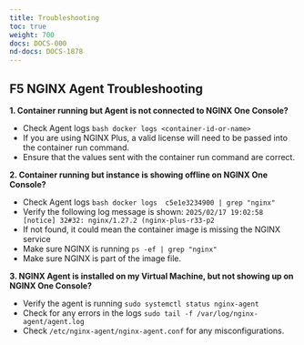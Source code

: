 ```yaml
---
title: Troubleshooting
toc: true
weight: 700
docs: DOCS-000
nd-docs: DOCS-1878
---
```


## F5 NGINX Agent Troubleshooting 

**1. Container running but Agent is not connected to NGINX One Console?**
- Check Agent logs ```bash
        docker logs <container-id-or-name>
        ```
- If you are using NGINX Plus, a valid license will need to be passed into the container run command. 
- Ensure that the values sent with the container run command are correct.

**2. Container running but instance is showing offline on NGINX One Console?**
- Check Agent logs ```bash
        docker logs  c5e1e3234900 | grep "nginx"
        ```
- Verify the following log message is shown: ```2025/02/17 19:02:58 [notice] 32#32: nginx/1.27.2 (nginx-plus-r33-p2 ```
- If not found, it could mean the container image is missing the NGINX service
- Make sure NGINX is running ```ps -ef | grep "nginx"```
- Make sure NGINX is part of the image file.


**3. NGINX Agent is installed on my Virtual Machine, but not showing up on NGINX One Console?**
- Verify the agent is running ```sudo systemctl status nginx-agent```
- Check for any errors in the logs ```sudo tail -f /var/log/nginx-agent/agent.log```
- Check ```/etc/nginx-agent/nginx-agent.conf``` for any misconfigurations.
